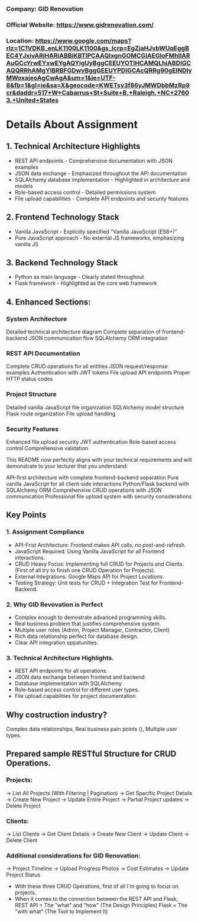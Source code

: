 ### Company: GID Renovation
### Official Website: https://www.gidrenovation.com/
### Location: https://www.google.com/maps?rlz=1C1VDKB_enLK1100LK1100&gs_lcrp=EgZjaHJvbWUqEggBEC4YJxivARjHARiABBiKBTIPCAAQIxgnGOMCGIAEGIoFMhIIARAuGCcYrwEYxwEYgAQYigUyBggCEEUYOTIHCAMQLhiABDIGCAQQRRhAMgYIBRBFGDwyBggGEEUYPDIGCAcQRRg90gEINDIyMWoxajeoAgCwAgA&um=1&ie=UTF-8&fb=1&gl=ie&sa=X&geocode=KWETsy3f86yJMWDbbMzRp9cr&daddr=517+W+Cabarrus+St+Suite+B,+Raleigh,+NC+27603,+United+States

# Details About Assignment 
## 1. Technical Architecture Highlights

* REST API endpoints - Comprehensive documentation with JSON examples
* JSON data exchange - Emphasized throughout the API documentation
* SQLAlchemy database implementation - Highlighted in architecture and models
* Role-based access control - Detailed permissions system
* File upload capabilities - Complete API endpoints and security features

## 2. Frontend Technology Stack

* Vanilla JavaScript - Explicitly specified "Vanilla JavaScript (ES6+)"
* Pure JavaScript approach - No external JS frameworks, emphasizing vanilla JS

## 3. Backend Technology Stack

* Python as main language - Clearly stated throughout
* Flask framework - Highlighted as the core web framework

## 4. Enhanced Sections:
### System Architecture

Detailed technical architecture diagram
Complete separation of frontend-backend
JSON communication flow
SQLAlchemy ORM integration

### REST API Documentation

Complete CRUD operations for all entities
JSON request/response examples
Authentication with JWT tokens
File upload API endpoints
Proper HTTP status codes

### Project Structure

Detailed vanilla JavaScript file organization
SQLAlchemy model structure
Flask route organization
File upload handling

### Security Features

Enhanced file upload security
JWT authentication
Role-based access control
Comprehensive validation

This README now perfectly aligns with your technical requirements and will demonstrate to your lecturer that you understand:

API-first architecture with complete frontend-backend separation
Pure vanilla JavaScript for all client-side interactions
Python/Flask backend with SQLAlchemy ORM
Comprehensive CRUD operations with JSON communication
Professional file upload system with security considerations

## Key Points
### 1. Assignment Compliance
* API-Frist Architecture: Frontend makes API calls, no post-and-refresh.
* JavaScript Required: Using Vanilla JavaScript for all Frontend interactions.
* CRUD Heavy Focus: Implementing full CRUD for Projects and Clients.(First of all try to finish one CRUD Operation for Projects).
* External Integrations: Google Maps API for Project Locations.
* Testing Strategy: Unit tests for CRUD + Integration Test for Frontend-Backend.

### 2. Why GID Revovation is Perfect
* Complex enough to demostrate advanced programming skills.
* Real business problem that justifies  comprehensive system.
* Multiple user roles (Admin, Project Manager, Contractor, Client)
* Rich data relationship perfect for database design.
* Clear API integration oppatunities.

### 3. Technical Architecture Highlights. 
* REST API endpoints for all operations.
* JSON data exchange between frontend and backend.
* Database implementation with SQLAlchemy.
* Role-based access control for different user types.
* File upload capabilities for project documentation.

## Why costruction industry?
Complex data relationships, Real business pain points (), Multiple user types.

## Prepared sample RESTful Structure for CRUD Operations.
### Projects:
-> List All Projects (With Filtering | Pagination)
-> Get Specific Project Details 
-> Create New Project
-> Update Entire Project
-> Partial Project updates
-> Delete Project 

### Clients:
-> List Clients
-> Get Client Details
-> Create New Client 
-> Update Client
-> Delete Client

### Additional considerations for GID Renovation:
-> Project Timeline
-> Upload Progress Photos
-> Cost Estimates
-> Update Project Status

* With these three CRUD Operations, first of all I'm going to focus on projects.
* When it comes to the connection between the REST API and Flask,
  REST API = The "what" and "how" (The Design Principles)
  Flask =  The "with what" (The Tool to Implement It)

  
